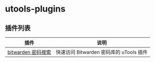 # utools-plugins

## 插件列表


| 插件                                       | 说明                                            |
| -------------------------------------------- | ------------------------------------------------- |
| [bitwarden 密码搜索](./bitwarden)        | 快速访问 Bitwarden 密码库的 uTools 插件                     |
